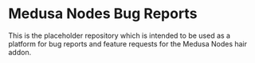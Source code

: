 # Medusa Nodes Bug Reports
This is the placeholder repository which is intended to be used as a platform for bug reports and feature requests for the Medusa Nodes hair addon.
